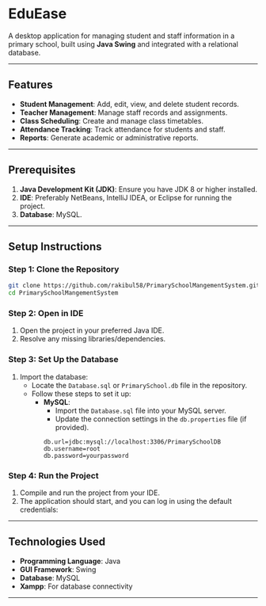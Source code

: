 # EduEase
A desktop application for managing student and staff information in a primary school, built using **Java Swing** and integrated with a relational database.

---

## Features
- **Student Management**: Add, edit, view, and delete student records.
- **Teacher Management**: Manage staff records and assignments.
- **Class Scheduling**: Create and manage class timetables.
- **Attendance Tracking**: Track attendance for students and staff.
- **Reports**: Generate academic or administrative reports.

---

## Prerequisites
1. **Java Development Kit (JDK)**: Ensure you have JDK 8 or higher installed.
2. **IDE**: Preferably NetBeans, IntelliJ IDEA, or Eclipse for running the project.
3. **Database**: MySQL.

---

## Setup Instructions

### Step 1: Clone the Repository
```bash
git clone https://github.com/rakibul58/PrimarySchoolMangementSystem.git
cd PrimarySchoolMangementSystem
```

### Step 2: Open in IDE
1. Open the project in your preferred Java IDE.
2. Resolve any missing libraries/dependencies.

### Step 3: Set Up the Database
1. Import the database:
   - Locate the `Database.sql` or `PrimarySchool.db` file in the repository.
   - Follow these steps to set it up:
     - **MySQL**:
       - Import the `Database.sql` file into your MySQL server.
       - Update the connection settings in the `db.properties` file (if provided).
       ```properties
       db.url=jdbc:mysql://localhost:3306/PrimarySchoolDB
       db.username=root
       db.password=yourpassword
       ```

### Step 4: Run the Project
1. Compile and run the project from your IDE.
2. The application should start, and you can log in using the default credentials:

---

## Technologies Used
- **Programming Language**: Java
- **GUI Framework**: Swing
- **Database**: MySQL
- **Xampp**: For database connectivity

---
